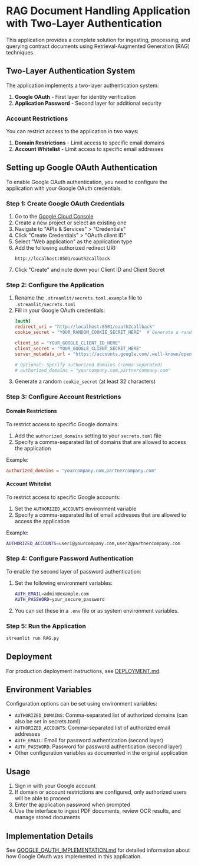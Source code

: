 # RAG Document Handling Application with Two-Layer Authentication

This application provides a complete solution for ingesting, processing, and querying contract documents using Retrieval-Augmented Generation (RAG) techniques.

## Two-Layer Authentication System

The application implements a two-layer authentication system:
1. **Google OAuth** - First layer for identity verification
2. **Application Password** - Second layer for additional security

### Account Restrictions

You can restrict access to the application in two ways:
1. **Domain Restrictions** - Limit access to specific email domains
2. **Account Whitelist** - Limit access to specific email addresses

## Setting up Google OAuth Authentication

To enable Google OAuth authentication, you need to configure the application with your Google OAuth credentials.

### Step 1: Create Google OAuth Credentials

1. Go to the [Google Cloud Console](https://console.cloud.google.com/)
2. Create a new project or select an existing one
3. Navigate to "APIs & Services" > "Credentials"
4. Click "Create Credentials" > "OAuth client ID"
5. Select "Web application" as the application type
6. Add the following authorized redirect URI:
   ```
   http://localhost:8501/oauth2callback
   ```
7. Click "Create" and note down your Client ID and Client Secret

### Step 2: Configure the Application

1. Rename the `.streamlit/secrets.toml.example` file to `.streamlit/secrets.toml`
2. Fill in your Google OAuth credentials:
   ```toml
   [auth]
   redirect_uri = "http://localhost:8501/oauth2callback"
   cookie_secret = "YOUR_RANDOM_COOKIE_SECRET_HERE"  # Generate a random secret
   
   client_id = "YOUR_GOOGLE_CLIENT_ID_HERE"
   client_secret = "YOUR_GOOGLE_CLIENT_SECRET_HERE"
   server_metadata_url = "https://accounts.google.com/.well-known/openid-configuration"
   
   # Optional: Specify authorized domains (comma-separated)
   # authorized_domains = "yourcompany.com,partnercompany.com"
   ```
3. Generate a random `cookie_secret` (at least 32 characters)

### Step 3: Configure Account Restrictions

#### Domain Restrictions
To restrict access to specific Google domains:
1. Add the `authorized_domains` setting to your `secrets.toml` file
2. Specify a comma-separated list of domains that are allowed to access the application

Example:
```toml
authorized_domains = "yourcompany.com,partnercompany.com"
```

#### Account Whitelist
To restrict access to specific Google accounts:
1. Set the `AUTHORIZED_ACCOUNTS` environment variable
2. Specify a comma-separated list of email addresses that are allowed to access the application

Example:
```bash
AUTHORIZED_ACCOUNTS=user1@yourcompany.com,user2@partnercompany.com
```

### Step 4: Configure Password Authentication

To enable the second layer of password authentication:

1. Set the following environment variables:
   ```bash
   AUTH_EMAIL=admin@example.com
   AUTH_PASSWORD=your_secure_password
   ```

2. You can set these in a `.env` file or as system environment variables.

### Step 5: Run the Application

```bash
streamlit run RAG.py
```

## Deployment

For production deployment instructions, see [DEPLOYMENT.md](DEPLOYMENT.md).

## Environment Variables

Configuration options can be set using environment variables:

- `AUTHORIZED_DOMAINS`: Comma-separated list of authorized domains (can also be set in secrets.toml)
- `AUTHORIZED_ACCOUNTS`: Comma-separated list of authorized email addresses
- `AUTH_EMAIL`: Email for password authentication (second layer)
- `AUTH_PASSWORD`: Password for password authentication (second layer)
- Other configuration variables as documented in the original application

## Usage

1. Sign in with your Google account
2. If domain or account restrictions are configured, only authorized users will be able to proceed
3. Enter the application password when prompted
4. Use the interface to ingest PDF documents, review OCR results, and manage stored documents

## Implementation Details

See [GOOGLE_OAUTH_IMPLEMENTATION.md](GOOGLE_OAUTH_IMPLEMENTATION.md) for detailed information about how Google OAuth was implemented in this application.